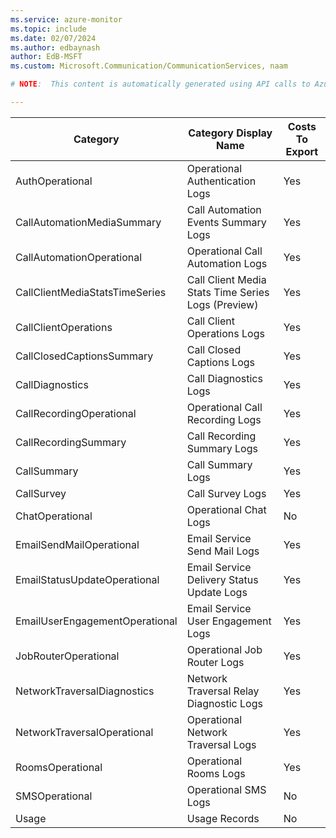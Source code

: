 ```yaml
---
ms.service: azure-monitor
ms.topic: include
ms.date: 02/07/2024
ms.author: edbaynash
author: EdB-MSFT
ms.custom: Microsoft.Communication/CommunicationServices, naam

# NOTE:  This content is automatically generated using API calls to Azure. Any edits made on these files will be overwritten in the next run of the script. 

---
```

  
  
|Category|Category Display Name|Costs To Export|
|---|---|---|
|AuthOperational |Operational Authentication Logs |Yes |
|CallAutomationMediaSummary |Call Automation Events Summary Logs |Yes |
|CallAutomationOperational |Operational Call Automation Logs |Yes |
|CallClientMediaStatsTimeSeries |Call Client Media Stats Time Series Logs (Preview) |Yes |
|CallClientOperations |Call Client Operations Logs |Yes |
|CallClosedCaptionsSummary |Call Closed Captions Logs |Yes |
|CallDiagnostics |Call Diagnostics Logs |Yes |
|CallRecordingOperational |Operational Call Recording Logs |Yes |
|CallRecordingSummary |Call Recording Summary Logs |Yes |
|CallSummary |Call Summary Logs |Yes |
|CallSurvey |Call Survey Logs |Yes |
|ChatOperational |Operational Chat Logs |No |
|EmailSendMailOperational |Email Service Send Mail Logs |Yes |
|EmailStatusUpdateOperational |Email Service Delivery Status Update Logs |Yes |
|EmailUserEngagementOperational |Email Service User Engagement Logs |Yes |
|JobRouterOperational |Operational Job Router Logs |Yes |
|NetworkTraversalDiagnostics |Network Traversal Relay Diagnostic Logs |Yes |
|NetworkTraversalOperational |Operational Network Traversal Logs |Yes |
|RoomsOperational |Operational Rooms Logs |Yes |
|SMSOperational |Operational SMS Logs |No |
|Usage |Usage Records |No |